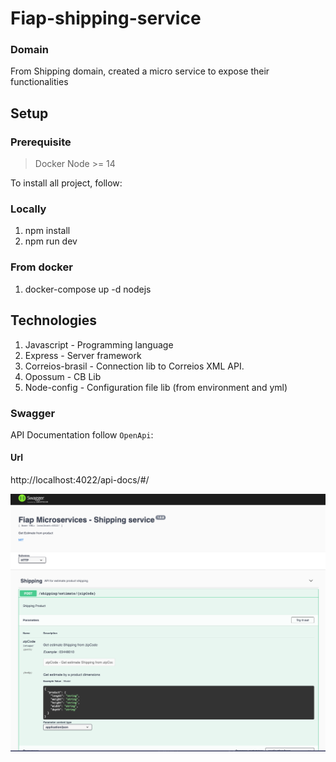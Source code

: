 # Fiap-shipping-service

### Domain
From Shipping domain, created a micro service to expose their functionalities

## Setup

### Prerequisite

> Docker
> Node >= 14

To install all project, follow:
### Locally

1. npm install
2. npm run dev

### From docker
1. docker-compose up -d nodejs

## Technologies

1. Javascript - Programming language
2. Express - Server framework
3. Correios-brasil - Connection lib to Correios XML API.
4. Opossum - CB Lib
5. Node-config - Configuration file lib (from environment and yml)

### Swagger

API Documentation follow `OpenApi`:
#### Url

http://localhost:4022/api-docs/#/

![swagger-image](docs/shipping_swagger.png)
